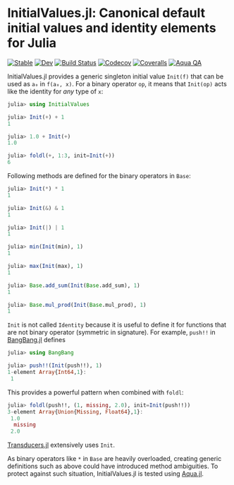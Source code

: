 # InitialValues.jl: Canonical default initial values and identity elements for Julia

[![Stable](https://img.shields.io/badge/docs-stable-blue.svg)](https://juliafolds.github.io/InitialValues.jl/stable)
[![Dev](https://img.shields.io/badge/docs-dev-blue.svg)](https://juliafolds.github.io/InitialValues.jl/dev)
[![Build Status](https://travis-ci.com/JuliaFolds/InitialValues.jl.svg?branch=master)](https://travis-ci.com/JuliaFolds/InitialValues.jl)
[![Codecov](https://codecov.io/gh/JuliaFolds/InitialValues.jl/branch/master/graph/badge.svg)](https://codecov.io/gh/JuliaFolds/InitialValues.jl)
[![Coveralls](https://coveralls.io/repos/github/JuliaFolds/InitialValues.jl/badge.svg?branch=master)](https://coveralls.io/github/JuliaFolds/InitialValues.jl?branch=master)
[![Aqua QA](https://img.shields.io/badge/Aqua.jl-%F0%9F%8C%A2-aqua.svg)](https://github.com/tkf/Aqua.jl)

InitialValues.jl provides a generic singleton initial value `Init(f)`
that can be used as `a₀` in `f(a₀, x)`.  For a binary operator `op`,
it means that `Init(op)` acts like the identity for _any_ type of `x`:

```julia
julia> using InitialValues

julia> Init(+) + 1
1

julia> 1.0 + Init(+)
1.0

julia> foldl(+, 1:3, init=Init(+))
6
```

Following methods are defined for the binary operators in `Base`:

```julia
julia> Init(*) * 1
1

julia> Init(&) & 1
1

julia> Init(|) | 1
1

julia> min(Init(min), 1)
1

julia> max(Init(max), 1)
1

julia> Base.add_sum(Init(Base.add_sum), 1)
1

julia> Base.mul_prod(Init(Base.mul_prod), 1)
1
```

`Init` is not called `Identity` because it is useful to define it for
functions that are not binary operator (symmetric in signature).  For
example, `push!!` in [BangBang.jl](https://github.com/tkf/BangBang.jl)
defines

``````julia
julia> using BangBang

julia> push!!(Init(push!!), 1)
1-element Array{Int64,1}:
 1
``````

This provides a powerful pattern when combined with `foldl`:

``````julia
julia> foldl(push!!, (1, missing, 2.0), init=Init(push!!))
3-element Array{Union{Missing, Float64},1}:
 1.0
  missing
 2.0
``````

[Transducers.jl](https://github.com/tkf/Transducers.jl) extensively
uses `Init`.

As binary operators like `*` in `Base` are heavily overloaded,
creating generic definitions such as above could have introduced
method ambiguities.  To protect against such situation, InitialValues.jl is
tested using [Aqua.jl](https://github.com/tkf/Aqua.jl).
